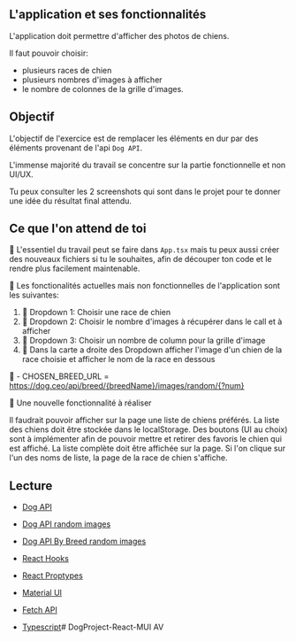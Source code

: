 ## L'application et ses fonctionnalités 

L'application doit permettre d'afficher des photos de chiens.

Il faut pouvoir choisir:
  - plusieurs races de chien
  - plusieurs nombres d'images à afficher 
  - le nombre de colonnes de la grille d'images.


## Objectif

L'objectif de l'exercice est de remplacer les éléments en dur par des éléments provenant de l'api `Dog API`.

L'immense majorité du travail se concentre sur la partie fonctionnelle et non UI/UX.

Tu peux consulter les 2 screenshots qui sont dans le projet pour te donner une idée du résultat final attendu.


## Ce que l'on attend de toi

📣 L'essentiel du travail peut se faire dans `App.tsx` mais tu peux aussi créer des nouveaux fichiers si tu le souhaites, afin de découper ton code et le rendre plus facilement maintenable.

📣 Les fonctionalités actuelles mais non fonctionnelles de l'application sont les suivantes: 

1. 📌 Dropdown 1: Choisir une race de chien
2. 📌 Dropdown 2: Choisir le nombre d'images à récupérer dans le call et à afficher
3. 📌 Dropdown 3: Choisir un nombre de column pour la grille d'image
4. 📌 Dans la carte a droite des Dropdown afficher l'image d'un chien de la race choisie et afficher le nom de la race en dessous


🐶 - CHOSEN_BREED_URL = https://dog.ceo/api/breed/{breedName}/images/random/{?num}

📣 Une nouvelle fonctionnalité à réaliser 

Il faudrait pouvoir afficher sur la page une liste de chiens préférés.
La liste des chiens doit être stockée dans le localStorage. 
Des boutons (UI au choix) sont à implémenter afin de pouvoir mettre et retirer des favoris le chien qui est affiché. 
La liste complète doit être affichée sur la page. 
Si l'on clique sur l'un des noms de liste, la page de la race de chien s'affiche. 


## Lecture

- [Dog API](https://dog.ceo/dog-api/documentation/)
- [Dog API random images](https://dog.ceo/dog-api/documentation/random)
- [Dog API By Breed random images](https://dog.ceo/dog-api/documentation/breed)

- [React Hooks](https://reactjs.org/docs/hooks-intro.html)
- [React Proptypes](https://reactjs.org/docs/typechecking-with-proptypes.html)

- [Material UI](https://mui.com/material-ui/getting-started/overview/)
- [Fetch API](https://developer.mozilla.org/en-US/docs/Web/API/Fetch_API/Using_Fetch)

- [Typescript](https://www.typescriptlang.org/docs/handbook/2/basic-types.html)# DogProject-React-MUI
AV
